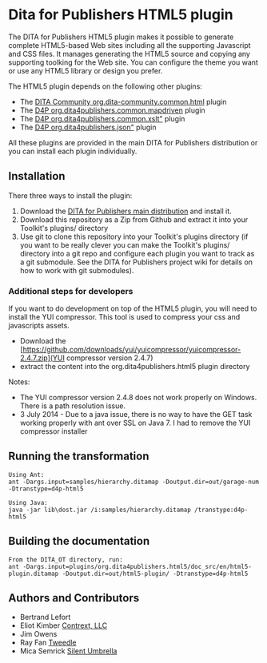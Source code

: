 Dita for Publishers HTML5 plugin
================================

The DITA for Publishers HTML5 plugin makes it possible to generate complete HTML5-based Web sites including all the
supporting Javascript and CSS files. It manages generating the HTML5 source and copying any supporting toolking for
the Web site. You can configure the theme you want or use any HTML5 library or design you prefer.

The HTML5 plugin depends on the following other plugins:

* The [DITA Community org.dita-community.common.html](https://github.com/dita-community/org.dita-community.common.xslt) plugin
* The [D4P org.dita4publishers.common.mapdriven](https://github.com/dita4publishers/org.dita4publishers.common.mapdriven) plugin
* The [D4P org.dita4publishers.common.xslt"](https://github.com/dita4publishers/org.dita4publishers.common.xslt) plugin
* The [D4P org.dita4publishers.json"](https://github.com/dita4publishers/org.dita4publishers.json) plugin

All these plugins are provided in the main DITA for Publishers distribution or you can install each plugin individually.

Installation
------------

There three ways to install the plugin:

  1. Download the [DITA for Publishers main distribution](http://sourceforge.net/projects/dita4publishers/files/) and install it.
  2. Download this repository as a Zip from Github and extract it into your Toolkit's plugins/ directory
  3. Use git to clone this repository into your Toolkit's plugins directory (if you want to be really clever you can
make the Toolkit's plugins/ directory into a git repo and configure each plugin you want to track as a git submodule. See
the DITA for Publishers project wiki for details on how to work with git submodules).

### Additional steps for developers

If you want to do development on top of the HTML5 plugin, you will need to install the YUI compressor.
This tool is used to compress your css and javascripts assets.

* Download the   [https://github.com/downloads/yui/yuicompressor/yuicompressor-2.4.7.zip](YUI compressor version 2.4.7)
* extract the content into the org.dita4publishers.html5 plugin directory

Notes:

* The YUI compressor version 2.4.8 does not work properly on Windows. There is a path resolution issue.
* 3 July 2014 - Due to a java issue, there is no way to have the GET task working properly with ant over SSL on Java 7. I had to remove the YUI compressor installer

Running the transformation
--------------------------

    Using Ant:
    ant -Dargs.input=samples/hierarchy.ditamap -Doutput.dir=out/garage-num -Dtranstype=d4p-html5

    Using Java:
    java -jar lib\dost.jar /i:samples/hierarchy.ditamap /transtype:d4p-html5


Building the documentation
--------------------------

    From the DITA_OT directory, run:
    ant -Dargs.input=plugins/org.dita4publishers.html5/doc_src/en/html5-plugin.ditamap -Doutput.dir=out/html5-plugin/ -Dtranstype=d4p-html5

Authors and Contributors
------------------------

* Bertrand Lefort
* Eliot Kimber [Contrext, LLC](http://contrext.com)
* Jim Owens
* Ray Fan [Tweedle](http://www.tweddle.com)
* Mica Semrick [Silent Umbrella](http://www.silentumbrella.com)

